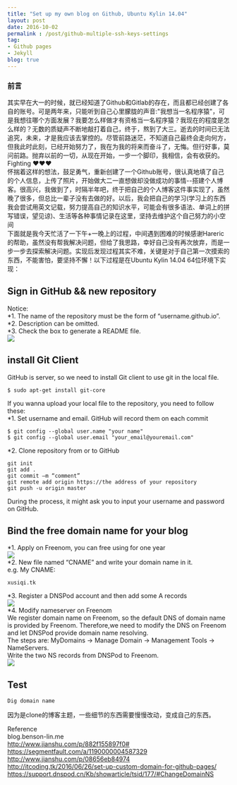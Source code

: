 ```yaml
---
title: "Set up my own blog on Github, Ubuntu Kylin 14.04"
layout: post
date: 2016-10-02
permalink : /post/github-multiple-ssh-keys-settings
tag:
- Github pages
- Jekyll
blog: true
---
```


### 前言  
  其实早在大一的时候，就已经知道了Github和Gitlab的存在，而且都已经创建了各自的账号。可是两年来，只能听到自己心里朦胧的声音:"我想当一名程序猿"，可是我想往哪个方面发展？我要怎么样做才有资格当一名程序猿？我现在的程度是怎么样的？无数的质疑声不断地敲打着自己，终于，熬到了大三。逝去的时间已无法追究，未来，才是我应该去掌控的。尽管前路迷茫，不知道自己最终会走向何方，但我此时此刻，已经开始努力了，我在为我的将来而奋斗了，无悔。但行好事，莫问前路。抛弃以前的一切，从现在开始，一步一个脚印，我相信，会有收获的。Fighting ❤❤❤  
  怀揣着这样的想法，鼓足勇气，重新创建了一个Github账号，很认真地填了自己的个人信息，上传了照片，开始做大二一直想做却没做成功的事情--搭建个人博客。很高兴，我做到了，时隔半年吧，终于把自己的个人博客这件事实现了，虽然晚了很多，但总比一辈子没有去做的好。以后，我会把自己的学习(学习上的东西我会尝试用英文记载，努力提高自己的知识水平，可能会有很多语法、单词上的拼写错误，望见谅)、生活等各种事情记录在这里，坚持去维护这个自己努力的小空间      
  下面就是我今天忙活了一下午+一晚上的过程，中间遇到困难的时候感谢Hareric的帮助，虽然没有帮我解决问题，但给了我思路，幸好自己没有再次放弃，而是一步一步去探索解决问题。实现后发现过程其实不难，关键是对于自己第一次摸索的东西，不能害怕，要坚持不懈！以下过程是在Ubuntu Kylin 14.04 64位环境下实现：   

## Sign in GitHub && new repository    
Notice:     
*1. The name of the repository must be the form of “username.github.io”.    
*2. Description can be omitted.    
*3. Check the box to generate a README file.    
![](img/2016-10-02-1.png)    

## install Git Client    
GitHub is server, so we need to install Git client to use git in the local file.    
```linux
$ sudo apt-get install git-core  
```
If you wanna upload your local file to the repository, you need to follow these:    
*1. Set username and email. GitHub will record them on each commit      
```linux  
$ git config --global user.name "your name"  
$ git config --global user.email "your_email@youremail.com"  
```  
*2. Clone repository from or to GitHub    
```linux  
git init  
git add .  
git commit –m “comment”  
git remote add origin https://the address of your repository  
git push -u origin master  
```  
During the process, it might ask you to input your username and password on GitHub.    

## Bind the free domain name for your blog    
*1. Apply on Freenom, you can free using for one year    
![](img/2016-10-02-2.png)      
*2. New file named “CNAME” and write your domain name in it.    
e.g. My CNAME:     
```text
xusiqi.tk  
```
*3. Register a DNSPod account and then add some A records    
![](img/2016-10-02-3.png)    
*4. Modify nameserver on Freenom    
  We register domain name on Freenom, so the default DNS of domain name is provided by Freenom. Therefore,we need to modify the DNS on Freenom and let DNSPod provide domain name resolving.    
  The steps are: MyDomains -> Manage Domain -> Management Tools -> NameServers.     
  Write the two NS records from DNSPod to Freenom.    
 ![](img/2016-10-02-4.png)     
  
## Test       
```linux  
Dig domain name  
```  
  
因为是clone的博客主题，一些细节的东西需要慢慢改动，变成自己的东西。    

Reference   
blog.benson-lin.me  
http://www.jianshu.com/p/882f155897f0#  
https://segmentfault.com/a/1190000004587329  
http://www.jianshu.com/p/08656eb84974  
http://itcoding.tk/2016/06/26/set-up-custom-domain-for-github-pages/  
https://support.dnspod.cn/Kb/showarticle/tsid/177/#ChangeDomainNS  

